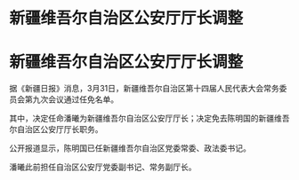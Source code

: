 # 新疆维吾尔自治区公安厅厅长调整

# 新疆维吾尔自治区公安厅厅长调整

据《新疆日报》消息，3月31日，新疆维吾尔自治区第十四届人民代表大会常务委员会第九次会议通过任免名单。

其中，决定任命潘曦为新疆维吾尔自治区公安厅厅长；决定免去陈明国的新疆维吾尔自治区公安厅厅长职务。

公开报道显示，陈明国已任新疆维吾尔自治区党委常委、政法委书记。

潘曦此前担任自治区公安厅党委副书记、常务副厅长。

